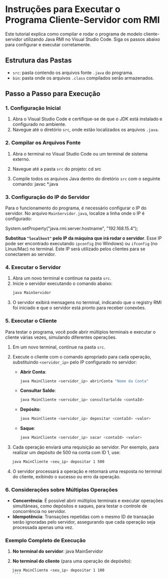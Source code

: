 # Instruções para Executar o Programa Cliente-Servidor com RMI

Este tutorial explica como compilar e rodar o programa de modelo cliente-servidor utilizando Java RMI no Visual Studio Code. Siga os passos abaixo para configurar e executar corretamente.

## Estrutura das Pastas

- `src`: pasta contendo os arquivos fonte `.java` do programa.
- `bin`: pasta onde os arquivos `.class` compilados serão armazenados.

## Passo a Passo para Execução

### 1. Configuração Inicial

1. Abra o Visual Studio Code e certifique-se de que o JDK está instalado e configurado no ambiente.
2. Navegue até o diretório `src`, onde estão localizados os arquivos `.java`.

### 2. Compilar os Arquivos Fonte

1. Abra o terminal no Visual Studio Code ou um terminal de sistema externo.
2. Navegue até a pasta `src` do projeto:
   cd src
   
3. Compile todos os arquivos Java dentro do diretório `src` com o seguinte comando:
   javac *.java

### 3. Configuração do IP do Servidor

Para o funcionamento do programa, é necessário configurar o IP do servidor. No arquivo `MainServidor.java`, localize a linha onde o IP é configurado:

System.setProperty("java.rmi.server.hostname", "192.168.15.4");

**Substitua `"localhost"` pelo IP da máquina que irá rodar o servidor**. Esse IP pode ser encontrado executando `ipconfig` (no Windows) ou `ifconfig` (no Linux/Mac) no terminal. Este IP será utilizado pelos clientes para se conectarem ao servidor.

### 4. Executar o Servidor

1. Abra um novo terminal e continue na pasta `src`.
2. Inicie o servidor executando o comando abaixo:
   ```bash
   java MainServidor
   ```
3. O servidor exibirá mensagens no terminal, indicando que o registry RMI foi iniciado e que o servidor está pronto para receber conexões.

### 5. Executar o Cliente

Para testar o programa, você pode abrir múltiplos terminais e executar o cliente várias vezes, simulando diferentes operações.

1. Em um novo terminal, continue na pasta `src`.
2. Execute o cliente com o comando apropriado para cada operação, substituindo `<servidor_ip>` pelo IP configurado no servidor:

   - **Abrir Conta**:
     ```bash
     java MainCliente <servidor_ip> abrirConta "Nome da Conta"
     ```
   - **Consultar Saldo**:
     ```bash
     java MainCliente <servidor_ip> consultarSaldo <contaId>
     ```
   - **Depósito**:
     ```bash
     java MainCliente <servidor_ip> depositar <contaId> <valor>
     ```
   - **Saque**:
     ```bash
     java MainCliente <servidor_ip> sacar <contaId> <valor>
     ```

3. Cada operação enviará uma requisição ao servidor. Por exemplo, para realizar um depósito de 500 na conta com ID 1, use:
```bash
   java MainCliente <seu_ip> depositar 1 500
   ```

4. O servidor processará a operação e retornará uma resposta no terminal do cliente, exibindo o sucesso ou erro da operação.

### 6. Considerações sobre Múltiplas Operações

- **Concorrência**: É possível abrir múltiplos terminais e executar operações simultâneas, como depósitos e saques, para testar o controle de concorrência no servidor.
- **Idempotência**: Transações repetidas com o mesmo ID de transação serão ignoradas pelo servidor, assegurando que cada operação seja processada apenas uma vez.

### Exemplo Completo de Execução

1. **No terminal do servidor**:
   java MainServidor
   

2. **No terminal do cliente** (para uma operação de depósito):
```bash
   java MainCliente <seu_ip> depositar 1 100
    ```

